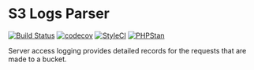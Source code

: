 # S3 Logs Parser

[![Build Status](https://www.travis-ci.com/mtrdesign/s3-logs-parser.svg?branch=master)](https://www.travis-ci.com/mtrdesign/s3-logs-parser)
[![codecov](https://codecov.io/gh/mtrdesign/s3-logs-parser/branch/master/graph/badge.svg)](https://codecov.io/gh/mtrdesign/s3-logs-parser)
[![StyleCI](https://styleci.io/repos/191744669/shield?style=flat-square)](https://styleci.io/repos/191744669)
[![PHPStan](https://img.shields.io/badge/PHPStan-enabled-44CC11.svg?longCache=true&style=flat-square)](https://github.com/phpstan/phpstan)

Server access logging provides detailed records for the requests that are made to a bucket.

